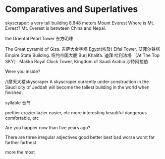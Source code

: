 # Comparatives and Superlatives

skyscraper: a very tall building
8,848 meters 
Mount Everest 
Where is Mt. Evrest? Mt. Everest is betwteen China and Nepal.

the Oriental Pearl Tower 东方明珠

The Great pyramid of Giza. 吉萨大金字塔 Egypt(埃及)
Eifel Tower. 艾菲尔铁塔
Empire State Building. 纽约帝国大厦
Burj Khalifa.  迪拜 哈利法塔 （At The Top SKY）
Makka Royal Clock Tower, Kingdom of Saudi Arabia 沙特阿拉伯

Were you inside?

//摩天大楼skyscraper
A skyscraper currently under construction in the Saudi city of Jeddah will become the tallest building in the world when finished.

syllable 音节

prettier crazier lazier easier, etc
more interesting beautiful dangerous comfortable, etc

Are you happier now than five years ago?

There are three irregular adjectives
good better best
bad worse worst
far farther farthest

more the most




